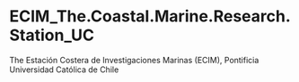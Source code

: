# ECIM_The.Coastal.Marine.Research.Station_UC
The Estación Costera de Investigaciones Marinas (ECIM), Pontificia Universidad Católica de Chile
